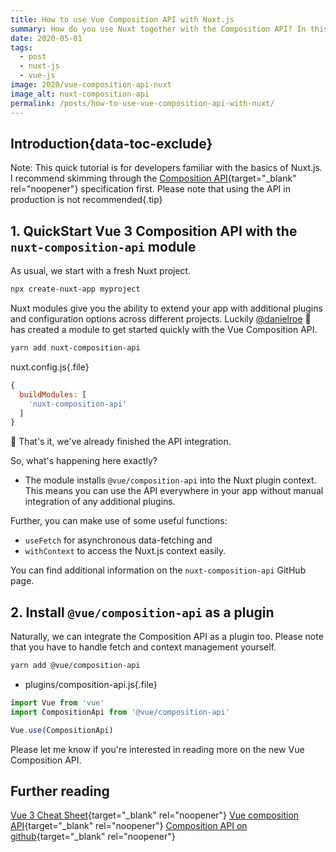 ```yaml
---
title: How to use Vue Composition API with Nuxt.js
summary: How do you use Nuxt together with the Composition API? In this tutorial, we take a quick look on how to integrate the API with the help of the 'nuxt-composition-api' module.
date: 2020-05-01
tags:
  - post
  - nuxt-js
  - vue-js
image: 2020/vue-composition-api-nuxt
image_alt: nuxt-composition-api
permalink: /posts/how-to-use-vue-composition-api-with-nuxt/
---
```


## Introduction{data-toc-exclude}

Note: This quick tutorial is for developers familiar with the basics of Nuxt.js. I recommend skimming through the [Composition API](https://composition-api.vuejs.org/){target="_blank" rel="noopener"} specification first. Please note that using the API in production is not recommended{.tip}

## 1. QuickStart Vue 3 Composition API with the `nuxt-composition-api` module

As usual, we start with a fresh Nuxt project.

```bash
npx create-nuxt-app myproject
```

Nuxt modules give you the ability to extend your app with additional plugins and configuration options across different projects. Luckily [@danielroe](https://twitter.com/danielcroe) 👋 has created a module to get started quickly with the Vue Composition API.

```bash
yarn add nuxt-composition-api
```

nuxt.config.js{.file}
```js
{
  buildModules: [
    'nuxt-composition-api'
  ]
}
```

 🎉 That's it, we've already finished the API integration.

So, what's happening here exactly? 

* The module installs `@vue/composition-api` into the Nuxt plugin context. This means you can use the API everywhere in your app without manual integration of any additional plugins.

Further, you can make use of some useful functions:
* `useFetch` for asynchronous data-fetching and
* `withContext` to access the Nuxt.js context easily. 

You can find additional information on the `nuxt-composition-api` GitHub page. 

## 2. Install `@vue/composition-api` as a plugin

Naturally, we can integrate the Composition API as a plugin too. Please note that you have to handle fetch and context management yourself.

```bash
yarn add @vue/composition-api
```

* plugins/composition-api.js{.file}
```js
import Vue from 'vue'
import CompositionApi from '@vue/composition-api'

Vue.use(CompositionApi)
```


Please let me know if you're interested in reading more on the new Vue Composition API. 


## Further reading

[Vue 3 Cheat Sheet](https://www.vuemastery.com/pdf/Vue-3-Cheat-Sheet.pdf){target="_blank" rel="noopener"}
[Vue composition API](https://composition-api.vuejs.org/){target="_blank" rel="noopener"}
[Composition API on github](https://github.com/vuejs/composition-api){target="_blank" rel="noopener"}